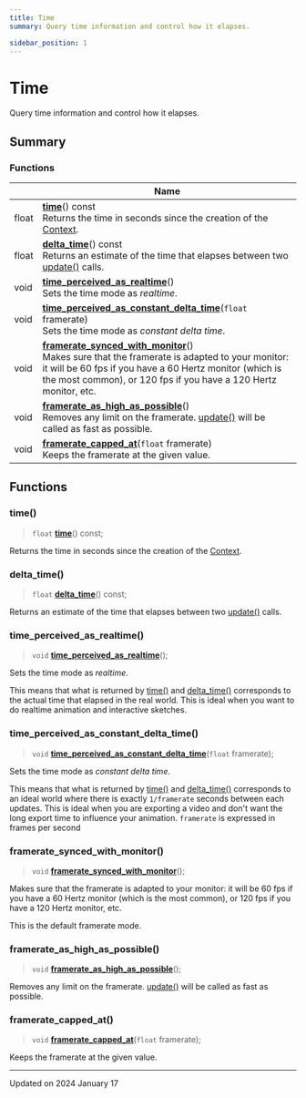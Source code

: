 ```yaml
---
title: Time
summary: Query time information and control how it elapses. 

sidebar_position: 1
---
```


# Time

Query time information and control how it elapses. 

## Summary

### Functions

|                | Name           |
| -------------- | -------------- |
| float | **[time](/reference/time#time)**() const<br/>Returns the time in seconds since the creation of the [Context](/reference/Types/context).  |
| float | **[delta_time](/reference/time#delta_time)**() const<br/>Returns an estimate of the time that elapses between two [update()](/reference/events#update) calls.  |
| void | **[time_perceived_as_realtime](/reference/time#time_perceived_as_realtime)**()<br/>Sets the time mode as _realtime_.  |
| void | **[time_perceived_as_constant_delta_time](/reference/time#time_perceived_as_constant_delta_time)**(`float` framerate)<br/>Sets the time mode as _constant delta time_.  |
| void | **[framerate_synced_with_monitor](/reference/time#framerate_synced_with_monitor)**()<br/>Makes sure that the framerate is adapted to your monitor: it will be 60 fps if you have a 60 Hertz monitor (which is the most common), or 120 fps if you have a 120 Hertz monitor, etc.  |
| void | **[framerate_as_high_as_possible](/reference/time#framerate_as_high_as_possible)**()<br/>Removes any limit on the framerate. [update()](/reference/events#update) will be called as fast as possible.  |
| void | **[framerate_capped_at](/reference/time#framerate_capped_at)**(`float` framerate)<br/>Keeps the framerate at the given value.  |


## Functions

### time()

> `float` **[time](/reference/time#time)**() const;


Returns the time in seconds since the creation of the [Context](/reference/Types/context). 

### delta_time()

> `float` **[delta_time](/reference/time#delta_time)**() const;


Returns an estimate of the time that elapses between two [update()](/reference/events#update) calls. 

### time_perceived_as_realtime()

> `void` **[time_perceived_as_realtime](/reference/time#time_perceived_as_realtime)**();


Sets the time mode as _realtime_. 

This means that what is returned by [time()](/reference/time#time) and [delta_time()](/reference/time#delta_time) corresponds to the actual time that elapsed in the real world. This is ideal when you want to do realtime animation and interactive sketches. 


### time_perceived_as_constant_delta_time()

> `void` **[time_perceived_as_constant_delta_time](/reference/time#time_perceived_as_constant_delta_time)**(`float` framerate);


Sets the time mode as _constant delta time_. 

This means that what is returned by [time()](/reference/time#time) and [delta_time()](/reference/time#delta_time) corresponds to an ideal world where there is exactly `1/framerate` seconds between each updates. This is ideal when you are exporting a video and don't want the long export time to influence your animation. `framerate` is expressed in frames per second 


### framerate_synced_with_monitor()

> `void` **[framerate_synced_with_monitor](/reference/time#framerate_synced_with_monitor)**();


Makes sure that the framerate is adapted to your monitor: it will be 60 fps if you have a 60 Hertz monitor (which is the most common), or 120 fps if you have a 120 Hertz monitor, etc. 

This is the default framerate mode. 


### framerate_as_high_as_possible()

> `void` **[framerate_as_high_as_possible](/reference/time#framerate_as_high_as_possible)**();


Removes any limit on the framerate. [update()](/reference/events#update) will be called as fast as possible. 

### framerate_capped_at()

> `void` **[framerate_capped_at](/reference/time#framerate_capped_at)**(`float` framerate);


Keeps the framerate at the given value. 





-------------------------------

Updated on 2024 January 17